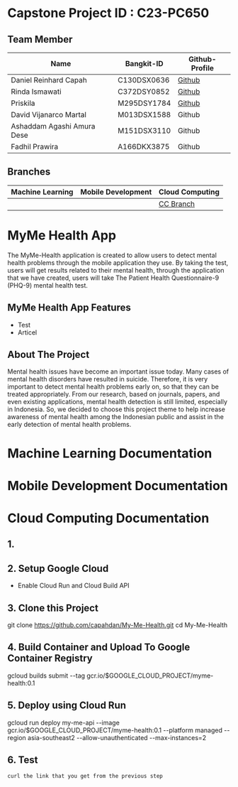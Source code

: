 # Capstone Project ID	: C23-PC650
## Team Member
| Name | Bangkit-ID | Github-Profile |
| ------ | ------ | ------- |
| Daniel Reinhard Capah | C130DSX0636 | [Github](https://github.com/capahdan) |
| Rinda Ismawati | C372DSY0852 | [Github](https://github.com/Rinda27) |
| Priskila | M295DSY1784 | [Github](https://github.com/KaylaGs) |
| David Vijanarco Martal | M013DSX1588 | Github |
| Ashaddam Agashi Amura Dese | M151DSX3110 | Github |
| Fadhil Prawira | A166DKX3875 | Github |

## Branches
| Machine Learning | Mobile Development | Cloud Computing |
| ------ | ------ | ------- |
|  |  | [CC Branch](https://github.com/capahdan/myme-backend.git) |

# MyMe Health App
The MyMe-Health application is created to allow users to detect mental health problems through the mobile application they use. By taking the test, users will get results related to their mental health, through the application that we have created, users will take The Patient Health Questionnaire-9 (PHQ-9) mental health test.

## MyMe Health App Features
- Test
- Articel

## About The Project
Mental health issues have become an important issue today. Many cases of mental health disorders have resulted in suicide. Therefore, it is very important to detect mental health problems early on, so that they can be treated appropriately. From our research, based on journals, papers, and even existing applications, mental health detection is still limited, especially in Indonesia. So, we decided to choose this project theme to help increase awareness of mental health among the Indonesian public and assist in the early detection of mental health problems.

# Machine Learning Documentation




# Mobile Development Documentation




# Cloud Computing Documentation
## 1. 

## 2. Setup Google Cloud
- Enable Cloud Run and Cloud Build API

## 3. Clone this Project
git clone https://github.com/capahdan/My-Me-Health.git
cd My-Me-Health

## 4. Build Container and Upload To Google Container Registry
gcloud builds submit   --tag gcr.io/$GOOGLE_CLOUD_PROJECT/myme-health:0.1
## 5. Deploy using Cloud Run
 gcloud run deploy my-me-api   --image gcr.io/$GOOGLE_CLOUD_PROJECT/myme-health:0.1   --platform managed   --region asia-southeast2   --allow-unauthenticated   --max-instances=2
 ## 6. Test
    curl the link that you get from the previous step








